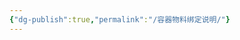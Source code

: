 ```yaml
---
{"dg-publish":true,"permalink":"/容器物料绑定说明/"}
---
```


<style> .container {font-family: sans-serif; text-align: center;} .button-wrapper button {z-index: 1;height: 40px; width: 100px; margin: 10px;padding: 5px;} .excalidraw .App-menu_top .buttonList { display: flex;} .excalidraw-wrapper { height: 800px; margin: 50px; position: relative;} :root[dir="ltr"] .excalidraw .layer-ui__wrapper .zen-mode-transition.App-menu_bottom--transition-left {transform: none;} </style><script src="https://cdn.jsdelivr.net/npm/react@17/umd/react.production.min.js"></script><script src="https://cdn.jsdelivr.net/npm/react-dom@17/umd/react-dom.production.min.js"></script><script type="text/javascript" src="https://cdn.jsdelivr.net/npm/@excalidraw/excalidraw@0/dist/excalidraw.production.min.js"></script><div id="Drawing_2025-09-12_0924.40.excalidraw.md1"></div><script>(function(){const InitialData={"type":"excalidraw","version":2,"source":"https://github.com/zsviczian/obsidian-excalidraw-plugin/releases/tag/2.15.1","elements":[{"id":"wllpDMePXGy-qWqiAy1DA","type":"line","x":-300,"y":-300,"width":600,"height":0,"angle":0,"strokeColor":"#1e1e1e","backgroundColor":"transparent","fillStyle":"solid","strokeWidth":2,"strokeStyle":"solid","roughness":0,"opacity":100,"groupIds":[],"frameId":null,"index":"a0","roundness":null,"seed":1694959007,"version":82,"versionNonce":203063391,"isDeleted":false,"boundElements":[],"updated":1757641111075,"link":null,"locked":false,"points":[[0,0],[600,0]],"lastCommittedPoint":null,"startBinding":null,"endBinding":null,"startArrowhead":null,"endArrowhead":null,"polygon":false},{"id":"z5Xf6R8Ls7HkdcYXkia6a","type":"line","x":0,"y":-500,"width":0,"height":400,"angle":0,"strokeColor":"#1e1e1e","backgroundColor":"transparent","fillStyle":"solid","strokeWidth":2,"strokeStyle":"solid","roughness":0,"opacity":100,"groupIds":[],"frameId":null,"index":"a2","roundness":null,"seed":1046015825,"version":27,"versionNonce":1754311153,"isDeleted":false,"boundElements":[],"updated":1757640882931,"link":null,"locked":false,"points":[[0,0],[0,400]],"lastCommittedPoint":null,"startBinding":null,"endBinding":null,"startArrowhead":null,"endArrowhead":null,"polygon":false},{"id":"OvbA0Ryy","type":"text","x":320,"y":-320,"width":80,"height":50,"angle":0,"strokeColor":"#1e1e1e","backgroundColor":"transparent","fillStyle":"solid","strokeWidth":2,"strokeStyle":"solid","roughness":0,"opacity":100,"groupIds":[],"frameId":null,"index":"a4","roundness":null,"seed":5551583,"version":110,"versionNonce":1364054783,"isDeleted":false,"boundElements":[],"updated":1757641158149,"link":null,"locked":false,"text":"容器类型\n绑定物料","rawText":"容器类型\n绑定物料","fontSize":20,"fontFamily":8,"textAlign":"left","verticalAlign":"top","containerId":null,"originalText":"容器类型\n绑定物料","autoResize":true,"lineHeight":1.25},{"id":"3CZDN1o2","type":"text","x":-400,"y":-320,"width":100,"height":50,"angle":0,"strokeColor":"#1e1e1e","backgroundColor":"transparent","fillStyle":"solid","strokeWidth":2,"strokeStyle":"solid","roughness":0,"opacity":100,"groupIds":[],"frameId":null,"index":"a5","roundness":null,"seed":828809745,"version":127,"versionNonce":400222335,"isDeleted":false,"boundElements":[],"updated":1757641150650,"link":null,"locked":false,"text":"容器类型\n未绑定物料","rawText":"容器类型\n未绑定物料","fontSize":20,"fontFamily":8,"textAlign":"left","verticalAlign":"top","containerId":null,"originalText":"容器类型\n未绑定物料","autoResize":true,"lineHeight":1.25},{"id":"rX3SAJM0","type":"text","x":-40,"y":-560,"width":80,"height":50,"angle":0,"strokeColor":"#1e1e1e","backgroundColor":"transparent","fillStyle":"solid","strokeWidth":2,"strokeStyle":"solid","roughness":0,"opacity":100,"groupIds":[],"frameId":null,"index":"a7","roundness":null,"seed":468657407,"version":140,"versionNonce":1811677535,"isDeleted":false,"boundElements":[],"updated":1757641172026,"link":null,"locked":false,"text":"容器类型\n允许混装","rawText":"容器类型\n允许混装","fontSize":20,"fontFamily":8,"textAlign":"left","verticalAlign":"top","containerId":null,"originalText":"容器类型\n允许混装","autoResize":true,"lineHeight":1.25},{"id":"HUqoJyx3","type":"text","x":-180,"y":-420,"width":180,"height":75,"angle":0,"strokeColor":"#1e1e1e","backgroundColor":"transparent","fillStyle":"solid","strokeWidth":2,"strokeStyle":"solid","roughness":0,"opacity":100,"groupIds":[],"frameId":null,"index":"a8","roundness":null,"seed":104506065,"version":105,"versionNonce":1352783916,"isDeleted":false,"boundElements":[],"updated":1757642237694,"link":null,"locked":false,"text":"可以随便绑定\n没有专用容器的物料\n且允许混装","rawText":"可以随便绑定\n没有专用容器的物料\n且允许混装","fontSize":20,"fontFamily":8,"textAlign":"left","verticalAlign":"top","containerId":null,"originalText":"可以随便绑定\n没有专用容器的物料\n且允许混装","autoResize":true,"lineHeight":1.25},{"id":"mB6xjWif","type":"text","x":20,"y":-420,"width":200,"height":50,"angle":0,"strokeColor":"#1e1e1e","backgroundColor":"transparent","fillStyle":"solid","strokeWidth":2,"strokeStyle":"solid","roughness":0,"opacity":100,"groupIds":[],"frameId":null,"index":"a9","roundness":null,"seed":1577031601,"version":171,"versionNonce":611922673,"isDeleted":false,"boundElements":[],"updated":1757641097914,"link":null,"locked":false,"text":"只能绑定列表内的物料\n且允许混装","rawText":"只能绑定列表内的物料\n且允许混装","fontSize":20,"fontFamily":8,"textAlign":"left","verticalAlign":"top","containerId":null,"originalText":"只能绑定列表内的物料\n且允许混装","autoResize":true,"lineHeight":1.25},{"id":"7Jkly9gD","type":"text","x":-180,"y":-280,"width":180,"height":75,"angle":0,"strokeColor":"#1e1e1e","backgroundColor":"transparent","fillStyle":"solid","strokeWidth":2,"strokeStyle":"solid","roughness":0,"opacity":100,"groupIds":[],"frameId":null,"index":"aA","roundness":null,"seed":546366655,"version":204,"versionNonce":1963419924,"isDeleted":false,"boundElements":[],"updated":1757642240353,"link":null,"locked":false,"text":"可以随便绑定\n没有专用容器的物料\n不允许混装","rawText":"可以随便绑定\n没有专用容器的物料\n不允许混装","fontSize":20,"fontFamily":8,"textAlign":"left","verticalAlign":"top","containerId":null,"originalText":"可以随便绑定\n没有专用容器的物料\n不允许混装","autoResize":true,"lineHeight":1.25},{"id":"st1NFjnQ","type":"text","x":20,"y":-280,"width":200,"height":50,"angle":0,"strokeColor":"#1e1e1e","backgroundColor":"transparent","fillStyle":"solid","strokeWidth":2,"strokeStyle":"solid","roughness":0,"opacity":100,"groupIds":[],"frameId":null,"index":"aC","roundness":null,"seed":327315199,"version":197,"versionNonce":1843449233,"isDeleted":false,"boundElements":[],"updated":1757641096630,"link":null,"locked":false,"text":"只能绑定列表内的物料\n不允许混装","rawText":"只能绑定列表内的物料\n不允许混装","fontSize":20,"fontFamily":8,"textAlign":"left","verticalAlign":"top","containerId":null,"originalText":"只能绑定列表内的物料\n不允许混装","autoResize":true,"lineHeight":1.25},{"id":"m1fqyX6W","type":"text","x":-160,"y":-820,"width":324,"height":225,"angle":0,"strokeColor":"#1e1e1e","backgroundColor":"transparent","fillStyle":"solid","strokeWidth":2,"strokeStyle":"solid","roughness":0,"opacity":100,"groupIds":[],"frameId":null,"index":"aE","roundness":null,"seed":413087231,"version":591,"versionNonce":1250583444,"isDeleted":false,"boundElements":[],"updated":1757643580373,"link":null,"locked":false,"text":"\n容器类型绑定物料说明：\n    一个容器类型绑定了物料后，\n    那么属于这个容器类型的容器\n    只能被绑定列表内的物料绑定。\n\n    物料也只允许放在有绑定关系的\n    容器内。\n","rawText":"\n容器类型绑定物料说明：\n    一个容器类型绑定了物料后，\n    那么属于这个容器类型的容器\n    只能被绑定列表内的物料绑定。\n\n    物料也只允许放在有绑定关系的\n    容器内。\n","fontSize":20,"fontFamily":8,"textAlign":"left","verticalAlign":"top","containerId":null,"originalText":"\n容器类型绑定物料说明：\n    一个容器类型绑定了物料后，\n    那么属于这个容器类型的容器\n    只能被绑定列表内的物料绑定。\n\n    物料也只允许放在有绑定关系的\n    容器内。\n","autoResize":true,"lineHeight":1.25},{"id":"gJISwdde","type":"text","x":-40,"y":-100,"width":100,"height":50,"angle":0,"strokeColor":"#1e1e1e","backgroundColor":"transparent","fillStyle":"solid","strokeWidth":2,"strokeStyle":"solid","roughness":0,"opacity":100,"groupIds":[],"frameId":null,"index":"aF","roundness":null,"seed":1557415423,"version":147,"versionNonce":232639199,"isDeleted":false,"boundElements":[],"updated":1757641179711,"link":null,"locked":false,"text":"容器类型\n不允许混装","rawText":"容器类型\n不允许混装","fontSize":20,"fontFamily":8,"textAlign":"left","verticalAlign":"top","containerId":null,"originalText":"容器类型\n不允许混装","autoResize":true,"lineHeight":1.25},{"id":"kSUwQS9CBCs1ZMy2SlNPf","type":"rectangle","x":-180,"y":-840,"width":360,"height":200,"angle":0,"strokeColor":"#1e1e1e","backgroundColor":"transparent","fillStyle":"solid","strokeWidth":2,"strokeStyle":"solid","roughness":0,"opacity":100,"groupIds":[],"frameId":null,"index":"aH","roundness":null,"seed":2119641311,"version":50,"versionNonce":391352108,"isDeleted":false,"boundElements":[],"updated":1757643395037,"link":null,"locked":false},{"text":"📍[[Cards/Draft/容器类型物料绑定表\|容器类型物料绑定表]]","fontSize":20,"fontFamily":8,"textAlign":"left","verticalAlign":"top","id":"Vwk35T3v","type":"text","x":-180,"y":-820,"width":251.4609375,"height":25,"angle":0,"strokeColor":"#1e1e1e","backgroundColor":"transparent","fillStyle":"hachure","strokeWidth":1,"strokeStyle":"solid","roughness":1,"opacity":100,"roundness":null,"seed":48273,"version":33,"versionNonce":1313711276,"updated":1757643608144,"isDeleted":false,"groupIds":[],"boundElements":[],"link":"[[Cards/Draft/容器类型物料绑定表\|容器类型物料绑定表]]","locked":false,"frameId":null,"containerId":null,"originalText":"📍[[Cards/Draft/容器类型物料绑定表\|容器类型物料绑定表]]","rawText":"[[Cards/Draft/容器类型物料绑定表\|容器类型物料绑定表]]","lineHeight":1.25,"autoResize":true,"index":"aI"}],"appState":{"theme":"light","viewBackgroundColor":"#ffffff","currentItemStrokeColor":"#1e1e1e","currentItemBackgroundColor":"transparent","currentItemFillStyle":"solid","currentItemStrokeWidth":2,"currentItemStrokeStyle":"solid","currentItemRoughness":0,"currentItemOpacity":100,"currentItemFontFamily":8,"currentItemFontSize":20,"currentItemTextAlign":"left","currentItemStartArrowhead":null,"currentItemEndArrowhead":"arrow","currentItemArrowType":"round","currentItemFrameRole":null,"scrollX":571.6052609824054,"scrollY":963.7595131987524,"zoom":{"value":1},"currentItemRoundness":"sharp","gridSize":20,"gridStep":5,"gridModeEnabled":true,"gridColor":{"Bold":"rgba(217, 217, 217, 0.5)","Regular":"rgba(230, 230, 230, 0.5)"},"currentStrokeOptions":null,"frameRendering":{"enabled":true,"clip":true,"name":true,"outline":true,"markerName":true,"markerEnabled":true},"objectsSnapModeEnabled":false,"activeTool":{"type":"selection","customType":null,"locked":false,"fromSelection":false,"lastActiveTool":null}},"files":{}};InitialData.scrollToContent=true;App=()=>{const e=React.useRef(null),t=React.useRef(null),[n,i]=React.useState({width:void 0,height:void 0});return React.useEffect(()=>{i({width:t.current.getBoundingClientRect().width,height:t.current.getBoundingClientRect().height});const e=()=>{i({width:t.current.getBoundingClientRect().width,height:t.current.getBoundingClientRect().height})};return window.addEventListener("resize",e),()=>window.removeEventListener("resize",e)},[t]),React.createElement(React.Fragment,null,React.createElement("div",{className:"excalidraw-wrapper",ref:t},React.createElement(ExcalidrawLib.Excalidraw,{ref:e,width:n.width,height:n.height,initialData:InitialData,viewModeEnabled:!0,zenModeEnabled:!0,gridModeEnabled:!1})))},excalidrawWrapper=document.getElementById("Drawing_2025-09-12_0924.40.excalidraw.md1");ReactDOM.render(React.createElement(App),excalidrawWrapper);})();</script>